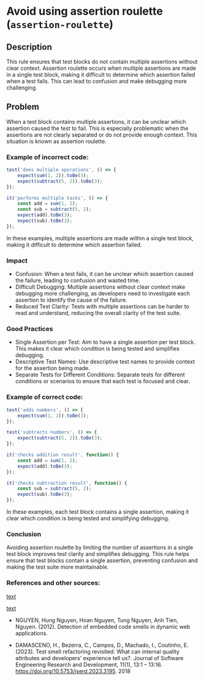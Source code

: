 # Avoid using assertion roulette (`assertion-roulette`)

## Description

This rule ensures that test blocks do not contain multiple assertions without clear context. Assertion roulette occurs when multiple assertions are made in a single test block, making it difficult to determine which assertion failed when a test fails. This can lead to confusion and make debugging more challenging.

## Problem

When a test block contains multiple assertions, it can be unclear which assertion caused the test to fail. This is especially problematic when the assertions are not clearly separated or do not provide enough context. This situation is known as assertion roulette.

### Example of incorrect code:

```javascript
test('does multiple operations', () => {
    expect(sum(1, 2)).toBe(3);
    expect(subtract(5, 2)).toBe(3);
});

it('performs multiple tasks', () => {
    const add = sum(1, 2);
    const sub = subtract(5, 2);
    expect(add).toBe(3);
    expect(sub).toBe(3);
});
```

In these examples, multiple assertions are made within a single test block, making it difficult to determine which assertion failed.

### Impact

- Confusion: When a test fails, it can be unclear which assertion caused the failure, leading to confusion and wasted time.
- Difficult Debugging: Multiple assertions without clear context make debugging more challenging, as developers need to investigate each assertion to identify the cause of the failure.
- Reduced Test Clarity: Tests with multiple assertions can be harder to read and understand, reducing the overall clarity of the test suite.

### Good Practices

- Single Assertion per Test: Aim to have a single assertion per test block. This makes it clear which condition is being tested and simplifies debugging.
- Descriptive Test Names: Use descriptive test names to provide context for the assertion being made.
- Separate Tests for Different Conditions: Separate tests for different conditions or scenarios to ensure that each test is focused and clear.

### Example of correct code:

```javascript
test('adds numbers', () => {
    expect(sum(1, 2)).toBe(3);
});

test('subtracts numbers', () => {
    expect(subtract(5, 2)).toBe(3);
});

it('checks addition result', function() {
    const add = sum(1, 2);
    expect(add).toBe(3);
});

it('checks subtraction result', function() {
    const sub = subtract(5, 2);
    expect(sub).toBe(3);
});
```

In these examples, each test block contains a single assertion, making it clear which condition is being tested and simplifying debugging.

### Conclusion

Avoiding assertion roulette by limiting the number of assertions in a single test block improves test clarity and simplifies debugging. This rule helps ensure that test blocks contain a single assertion, preventing confusion and making the test suite more maintainable.

### References and other sources: 

[text](https://test-smell-catalog.readthedocs.io/en/latest/Test%20semantic-logic/Testing%20many%20things/Assertion%20Roulette.html)

[text](https://testsmells.org/pages/testsmells.html#AssertionRoulette)

- NGUYEN, Hung Nguyen, Hoan Nguyen, Tung Nguyen, Anh Tien, Nguyen. (2012).
Detection of embedded code smells in dynamic web applications.

- DAMASCENO, H., Bezerra, C., Campos, D., Machado, I., Coutinho, E. (2023).
Test smell refactoring revisited: What can internal quality attributes and developers’
experience tell us?. Journal of Software Engineering Research and Development, 11(1),
13:1 – 13:16. https://doi.org/10.5753/jserd.2023.3195. 2018